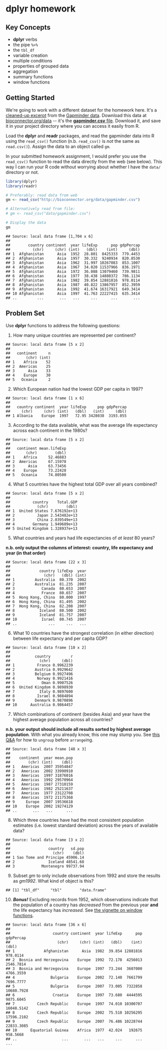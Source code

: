 # dplyr homework

## Key Concepts

> 
- **dplyr** verbs
- the pipe `%>%`
- the `tbl_df`
- variable creation
- multiple conditions
- properties of grouped data
- aggregation
- summary functions
- window functions



## Getting Started

We're going to work with a different dataset for the homework here. It's a [cleaned-up excerpt](https://github.com/jennybc/gapminder) from the [Gapminder data](http://www.gapminder.org/data/). Download this data at [bioconnector.org/data](http://bioconnector.org/data/) -- it's the [**gapminder.csv** file](http://bioconnector.org/data/gapminder.csv). Download it, and save it in your project directory where you can access it easily from R.

Load the **dplyr** and **readr** packages, and read the gapminder data into R using the `read_csv()` function (n.b. `read_csv()` is _not_ the same as `read.csv()`). Assign the data to an object called `gm`.

In your submitted homework assignment, I would prefer you use the `read_csv()` function to read the data directly from the web (see below). This way I can run your R code without worrying about whether I have the `data/` directory or not.



```r
library(dplyr)
library(readr)

# Preferably: read data from web
gm <- read_csv("http://bioconnector.org/data/gapminder.csv")

# Alternatively read from file:
# gm <- read_csv("data/gapminder.csv")

# Display the data
gm
```



```
## Source: local data frame [1,704 x 6]
## 
##        country continent  year lifeExp      pop gdpPercap
##          (chr)     (chr) (int)   (dbl)    (int)     (dbl)
## 1  Afghanistan      Asia  1952  28.801  8425333  779.4453
## 2  Afghanistan      Asia  1957  30.332  9240934  820.8530
## 3  Afghanistan      Asia  1962  31.997 10267083  853.1007
## 4  Afghanistan      Asia  1967  34.020 11537966  836.1971
## 5  Afghanistan      Asia  1972  36.088 13079460  739.9811
## 6  Afghanistan      Asia  1977  38.438 14880372  786.1134
## 7  Afghanistan      Asia  1982  39.854 12881816  978.0114
## 8  Afghanistan      Asia  1987  40.822 13867957  852.3959
## 9  Afghanistan      Asia  1992  41.674 16317921  649.3414
## 10 Afghanistan      Asia  1997  41.763 22227415  635.3414
## ..         ...       ...   ...     ...      ...       ...
```


## Problem Set

Use **dplyr** functions to address the following questions:

1) How many unique countries are represented per continent?


```
## Source: local data frame [5 x 2]
## 
##   continent     n
##       (chr) (int)
## 1    Africa    52
## 2  Americas    25
## 3      Asia    33
## 4    Europe    30
## 5   Oceania     2
```


2) Which European nation had the lowest GDP per capita in 1997? 


```
## Source: local data frame [1 x 6]
## 
##   country continent  year lifeExp     pop gdpPercap
##     (chr)     (chr) (int)   (dbl)   (int)     (dbl)
## 1 Albania    Europe  1997   72.95 3428038  3193.055
```


3) According to the data available, what was the average life expectancy across each continent in the 1980s?


```
## Source: local data frame [5 x 2]
## 
##   continent mean.lifeExp
##       (chr)        (dbl)
## 1    Africa     52.46883
## 2  Americas     67.15978
## 3      Asia     63.73456
## 4    Europe     73.22428
## 5   Oceania     74.80500
```


4) What 5 countries have the highest total GDP over all years combined?


```
## Source: local data frame [5 x 2]
## 
##          country    Total.GDP
##            (chr)        (dbl)
## 1  United States 7.676192e+13
## 2          Japan 2.543482e+13
## 3          China 2.039549e+13
## 4        Germany 1.949689e+13
## 5 United Kingdom 1.328937e+13
```


5) What countries and years had life expectancies of _at least_ 80 years? 

**n.b. only output the columns of interest: country, life expectancy and year (in that order)**


```
## Source: local data frame [22 x 3]
## 
##             country lifeExp  year
##               (chr)   (dbl) (int)
## 1         Australia  80.370  2002
## 2         Australia  81.235  2007
## 3            Canada  80.653  2007
## 4            France  80.657  2007
## 5  Hong Kong, China  80.000  1997
## 6  Hong Kong, China  81.495  2002
## 7  Hong Kong, China  82.208  2007
## 8           Iceland  80.500  2002
## 9           Iceland  81.757  2007
## 10           Israel  80.745  2007
## ..              ...     ...   ...
```


6) What 10 countries have the strongest correlation (in either direction) between life expectancy and per capita GDP?


```
## Source: local data frame [10 x 2]
## 
##           country         r
##             (chr)     (dbl)
## 1          France 0.9962239
## 2         Austria 0.9929642
## 3         Belgium 0.9927496
## 4          Norway 0.9921416
## 5            Oman 0.9907526
## 6  United Kingdom 0.9898930
## 7           Italy 0.9897600
## 8          Israel 0.9884894
## 9         Denmark 0.9870896
## 10      Australia 0.9864457
```


7) Which combinations of continent (besides Asia) and year have the highest average population across all countries?

**n.b. your output should include all results sorted by highest average population**. With what you already know, this one may stump you. See [this Q&A](http://stackoverflow.com/q/27207963/654296) for how to `ungroup` before `arrange`ing.


```
## Source: local data frame [48 x 3]
## 
##    continent  year mean.pop
##        (chr) (int)    (dbl)
## 1   Americas  2007 35954847
## 2   Americas  2002 33990910
## 3   Americas  1997 31876016
## 4   Americas  1992 29570964
## 5   Americas  1987 27310159
## 6   Americas  1982 25211637
## 7   Americas  1977 23122708
## 8   Americas  1972 21175368
## 9     Europe  2007 19536618
## 10    Europe  2002 19274129
## ..       ...   ...      ...
```


8) Which three countries have had the most consistent population estimates (i.e. lowest standard deviation) across the years of available data? 


```
## Source: local data frame [3 x 2]
## 
##                 country   sd.pop
##                   (chr)    (dbl)
## 1 Sao Tome and Principe 45906.14
## 2               Iceland 48541.68
## 3            Montenegro 99737.94
```


9) Subset *gm* to only include observations from 1992 and store the results as  *gm1992*. What kind of object is this?


```
## [1] "tbl_df"     "tbl"        "data.frame"
```


10) **_Bonus!_** Excluding records from 1952, which observations indicate that the population of a country has *decreased* from the previous year **and** the life expectancy has *increased*. See [the vignette on window functions](https://cran.r-project.org/web/packages/dplyr/vignettes/window-functions.html).


```
## Source: local data frame [36 x 6]
## 
##                   country continent  year lifeExp      pop  gdpPercap
##                     (chr)     (chr) (int)   (dbl)    (int)      (dbl)
## 1             Afghanistan      Asia  1982  39.854 12881816   978.0114
## 2  Bosnia and Herzegovina    Europe  1992  72.178  4256013  2546.7814
## 3  Bosnia and Herzegovina    Europe  1997  73.244  3607000  4766.3559
## 4                Bulgaria    Europe  2002  72.140  7661799  7696.7777
## 5                Bulgaria    Europe  2007  73.005  7322858 10680.7928
## 6                 Croatia    Europe  1997  73.680  4444595  9875.6045
## 7          Czech Republic    Europe  1997  74.010 10300707 16048.5142
## 8          Czech Republic    Europe  2002  75.510 10256295 17596.2102
## 9          Czech Republic    Europe  2007  76.486 10228744 22833.3085
## 10      Equatorial Guinea    Africa  1977  42.024   192675   958.5668
## ..                    ...       ...   ...     ...      ...        ...
```
